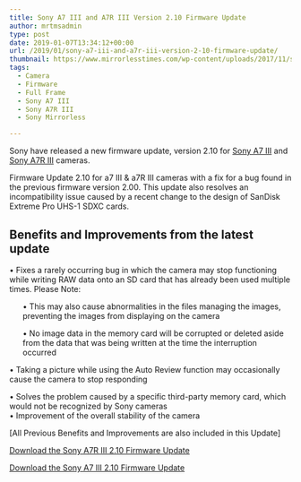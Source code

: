 ```yaml
---
title: Sony A7 III and A7R III Version 2.10 Firmware Update
author: mrtmsadmin
type: post
date: 2019-01-07T13:34:12+00:00
url: /2019/01/sony-a7-iii-and-a7r-iii-version-2-10-firmware-update/
thumbnail: https://www.mirrorlesstimes.com/wp-content/uploads/2017/11/sony-a7r-iii-star-eater.jpg
tags:
  - Camera
  - Firmware
  - Full Frame
  - Sony A7 III
  - Sony A7R III
  - Sony Mirrorless

---
```

Sony have released a new firmware update, version 2.10 for <a href="https://www.mirrorlesstimes.com/tag/sony-a7-iii/" target="_blank" rel="noopener">Sony A7 III</a> and <a href="https://www.mirrorlesstimes.com/tag/sony-a7r-iii/" target="_blank" rel="noopener">Sony A7R III</a> cameras.

Firmware Update 2.10 for a7 III & a7R III cameras with a fix for a bug found in the previous firmware version 2.00. This update also resolves an incompatibility issue caused by a recent change to the design of SanDisk Extreme Pro UHS-1 SDXC cards.<!--more-->

## Benefits and Improvements from the latest update

• Fixes a rarely occurring bug in which the camera may stop functioning while writing RAW data onto an SD card that has already been used multiple times. Please Note:

<li style="list-style-type: none">
  <ul>
    • This may also cause abnormalities in the files managing the images, preventing the images from displaying on the camera
  </ul>
</li>

<li style="list-style-type: none">
  <ul>
    • No image data in the memory card will be corrupted or deleted aside from the data that was being written at the time the interruption occurred
  </ul>
</li>

• Taking a picture while using the Auto Review function may occasionally cause the camera to stop responding

• Solves the problem caused by a specific third-party memory card, which would not be recognized by Sony cameras  
• Improvement of the overall stability of the camera

[All Previous Benefits and Improvements are also included in this Update]

[Download the Sony A7R III 2.10 Firmware Update][1]

[Download the Sony A7 III 2.10 Firmware Update][2]

 [1]: https://www.sony.com/electronics/support/e-mount-body-ilce-7-series/ilce-7rm3/downloads/00015686
 [2]: https://www.sony.com/electronics/support/e-mount-body-ilce-7-series/ilce-7m3/downloads/00015680